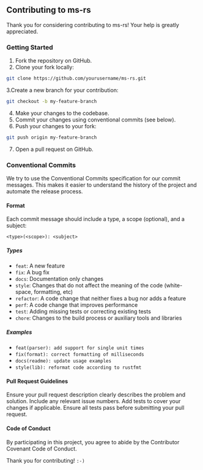 ## Contributing to ms-rs
Thank you for considering contributing to ms-rs! Your help is greatly appreciated.

### Getting Started
1. Fork the repository on GitHub.
2. Clone your fork locally:

```sh
git clone https://github.com/yourusername/ms-rs.git
```

3.Create a new branch for your contribution:

```sh
git checkout -b my-feature-branch
```

4. Make your changes to the codebase.
5. Commit your changes using conventional commits (see below).
6. Push your changes to your fork:
```sh
git push origin my-feature-branch
```

7. Open a pull request on GitHub.


### Conventional Commits
We try to use the Conventional Commits specification for our commit messages. This makes it easier to understand the history of the project and automate the release process.

#### Format
Each commit message should include a type, a scope (optional), and a subject:

```
<type>(<scope>): <subject>
```

##### Types
- `feat`: A new feature
- `fix`: A bug fix
- `docs`: Documentation only changes
- `style`: Changes that do not affect the meaning of the code (white-space, formatting, etc)
- `refactor`: A code change that neither fixes a bug nor adds a feature
- `perf`: A code change that improves performance
- `test`: Adding missing tests or correcting existing tests
- `chore`: Changes to the build process or auxiliary tools and libraries

##### Examples
- `feat(parser): add support for single unit times`
- `fix(format): correct formatting of milliseconds`
- `docs(readme): update usage examples`
- `style(lib): reformat code according to rustfmt`

#### Pull Request Guidelines
Ensure your pull request description clearly describes the problem and solution.
Include any relevant issue numbers.
Add tests to cover your changes if applicable.
Ensure all tests pass before submitting your pull request.

#### Code of Conduct
By participating in this project, you agree to abide by the Contributor Covenant Code of Conduct.

Thank you for contributing! `:-)`
